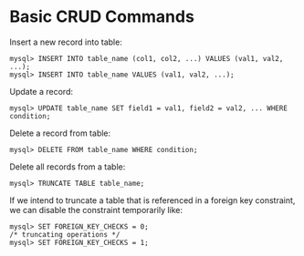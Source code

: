 # Basic CRUD Commands

Insert a new record into table:

```console
mysql> INSERT INTO table_name (col1, col2, ...) VALUES (val1, val2, ...);
mysql> INSERT INTO table_name VALUES (val1, val2, ...);
```

Update a record:

```console
mysql> UPDATE table_name SET field1 = val1, field2 = val2, ... WHERE condition;
```

Delete a record from table:

```console
mysql> DELETE FROM table_name WHERE condition;
```

Delete all records from a table:

```console
mysql> TRUNCATE TABLE table_name;
```

If we intend to truncate a table that is referenced in a foreign key constraint, we can disable the constraint temporarily like:

```console
mysql> SET FOREIGN_KEY_CHECKS = 0;
/* truncating operations */
mysql> SET FOREIGN_KEY_CHECKS = 1;
```
